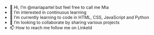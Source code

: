 - 👋 Hi, I’m @mariapartel but feel free to call me Mia
- 👀 I’m interested in continuous learning
- 🌱 I’m currently learning to code in HTML, CSS, JavaScript and Python
- 💞️ I’m looking to collaborate by sharing various projects
- 📫 How to reach me follow me on LinkeId

<!---
mariapartel/mariapartel is a ✨ somewhat unique ✨ repository because its `README.md` (this file) appears on your GitHub profile.
You can click the Preview link to take a look at your changes.
--->
